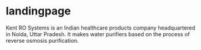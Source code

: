 # landingpage
Kent RO Systems is an Indian healthcare products company headquartered in Noida, Uttar Pradesh. It makes water purifiers based on the process of reverse osmosis purification.
